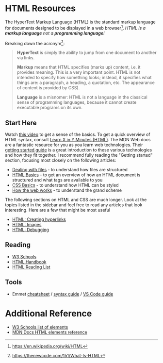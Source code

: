 # HTML Resources

The HyperText Markup Language (HTML) is the standard markup language for
documents designed to be displayed in a web browser[^wikipedia]. _HTML is a
**markup language** not a **programming language**!_

Breaking down the acronym[^newcode]:

> **HyperText** is simply the ability to jump from one document to another via
> links.
>
> **Markup** means that HTML specifies (marks up) content, i.e. it provides
> meaning. This is a very important point. HTML is not intended to specify how
> something looks; instead, it specifies what things are: a paragraph, a
> heading, a quotation, etc. The appearance of content is provided by CSS).
>
> **Language** is a misnomer: HTML is not a language in the classical sense of
> programming languages, because it cannot create executable programs on its
> own.

## Start Here

Watch
[this video](https://css-tricks.com/video-screencasts/58-html-css-the-very-basics/)
to get a sense of the basics. To get a quick overview of HTML syntax, consult
[Learn X in Y Minutes (HTML)](https://learnxinyminutes.com/docs/html/). The MDN
Web docs are a fantastic resource for you as you learn web technologies. Their
[getting started guide](https://developer.mozilla.org/en-US/docs/Learn/Getting_started_with_the_web)
is a great introduction to these various technologies and how they fit together.
I recommend fully reading the "Getting started" section, focusing most closely
on the following articles:

- [Dealing with files](https://developer.mozilla.org/en-US/docs/Learn/Getting_started_with_the_web/Dealing_with_files) -
  to understand how files are structured
- [HTML Basics](https://developer.mozilla.org/en-US/docs/Learn/Getting_started_with_the_web/HTML_basics) -
  to get an overview of how an HTML document is structured and what tags are
  available to you
- [CSS Basics](https://developer.mozilla.org/en-US/docs/Learn/Getting_started_with_the_web/CSS_basics) -
  to understand how HTML can be styled
- [How the web works](https://developer.mozilla.org/en-US/docs/Learn/Getting_started_with_the_web/How_the_Web_works) -
  to understand the grand scheme

The following sections on HTML and CSS are much longer. Look at the topics
listed in the sidebar and feel free to read any articles that look interesting.
Here are a few that might be most useful

- [HTML: Creating hyperlinks](https://developer.mozilla.org/en-US/docs/Learn/HTML/Introduction_to_HTML/Creating_hyperlinks)
- [HTML: Images](https://developer.mozilla.org/en-US/docs/Learn/HTML/Multimedia_and_embedding/Images_in_HTML)
- [HTML: Debugging](https://developer.mozilla.org/en-US/docs/Learn/HTML/Introduction_to_HTML/Debugging_HTML)

## Reading

- [W3 Schools](https://www.w3schools.com/html/html_intro.asp)
- [HTML Handbook](https://thevalleyofcode.com/html/)
- [HTML Reading List](https://thenewcode.com/865/A-Complete-Web-Development-Reading-List-for-HTML)

## Tools

- Emmet [cheatsheet](https://docs.emmet.io/cheat-sheet/) /
  [syntax guide](https://docs.emmet.io/abbreviations/syntax/) /
  [VS Code guide](https://code.visualstudio.com/docs/editor/emmet)

# Additional Reference

- [W3 Schools list of elements](https://www.w3schools.com/tags/default.asp)
- [MDN Docs HTML elements reference](https://developer.mozilla.org/en-US/docs/Web/HTML/Element)

<!-- REFERENCES -->

[^newcode]: https://thenewcode.com/151/What-Is-HTML
[^wikipedia]: https://en.wikipedia.org/wiki/HTML
